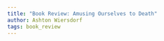 ```yaml
---
title: "Book Review: Amusing Ourselves to Death"
author: Ashton Wiersdorf
tags: book_review
---
```

